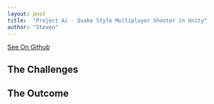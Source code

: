 ```yaml
---
layout: post
title:  "Project Ai - Quake Style Multiplayer Shooter in Unity"
author: "Steven"
---
```




[See On Github](https://github.com/tucci/comp442-compiler)

##  The Challenges


## The Outcome
